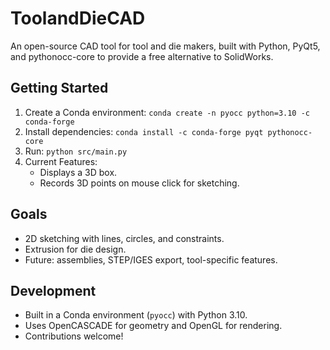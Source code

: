 # ToolandDieCAD
An open-source CAD tool for tool and die makers, built with Python, PyQt5, and pythonocc-core to provide a free alternative to SolidWorks.

## Getting Started
1. Create a Conda environment: `conda create -n pyocc python=3.10 -c conda-forge`
2. Install dependencies: `conda install -c conda-forge pyqt pythonocc-core`
3. Run: `python src/main.py`
4. Current Features:
   - Displays a 3D box.
   - Records 3D points on mouse click for sketching.

## Goals
- 2D sketching with lines, circles, and constraints.
- Extrusion for die design.
- Future: assemblies, STEP/IGES export, tool-specific features.

## Development
- Built in a Conda environment (`pyocc`) with Python 3.10.
- Uses OpenCASCADE for geometry and OpenGL for rendering.
- Contributions welcome!